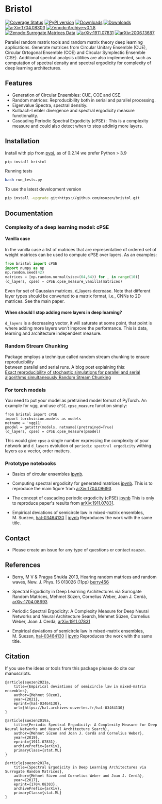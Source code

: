 # Bristol

 
[![Coverage Status](https://coveralls.io/repos/github/msuzen/bristol/badge.svg?branch=master)](https://coveralls.io/github/msuzen/bristol?branch=master) 
[![PyPI version](https://img.shields.io/pypi/v/bristol.svg?maxAge=2591000)](https://pypi.org/project/bristol/)
[![Downloads](https://static.pepy.tech/badge/bristol)](https://pepy.tech/project/bristol)
[![Downloads](https://pepy.tech/badge/bristol/month)](https://pepy.tech/project/bristol)
[![arXiv:1704.08303](http://img.shields.io/badge/arXiv-1704.08303-B31B1B.svg)](https://arxiv.org/abs/1704.08303)
[![Zenodo:Archive:v0.1.8](https://zenodo.org/badge/DOI/10.5281/zenodo.579642.svg)](https://doi.org/10.5281/zenodo.579642)
[![Zenodo:Surrogate Matrices Data](https://zenodo.org/badge/DOI/10.5281/zenodo.822411.svg)](https://doi.org/10.5281/zenodo.822411)
[![arXiv:1911.07831](http://img.shields.io/badge/arXiv-1911.07831-B31B1B.svg)](https://arxiv.org/abs/1911.07831)
[![arXiv:2006.13687](http://img.shields.io/badge/arXiv-2006.13687-B31B1B.svg)](https://arxiv.org/abs/2006.13687)

Parallel random matrix tools and random matrix theory deep learning applications. 
Generate matrices from Circular Unitary Ensemble (CUE), Circular Ortogonal Ensemble (COE) and 
Circular Symplectic Ensemble (CSE). Additional spectral analysis utilities are 
also implemented, such as computation of spectral density and spectral ergodicity 
for complexity of deep learning architectures.

## Features

* Generation of Circular Ensembles: CUE, COE and CSE.
* Random matrices: Reproducibility both in serial and parallel processing.
* Eigenvalue Spectra, spectral densitiy.
* Kullbach-Leibler divergence and spectral ergodicity measure functionality.
* Cascading Periodic Spectral Ergodicity (cPSE) : This is a complexity measure and could also detect when to stop addinig more layers.


## Installation

Install with pip from [pypi](https://pypi.python.org/pypi/bristol), as of 0.2.14 we prefer Python > 3.9 

```bash
pip install bristol
```

Running tests

```bash
bash run_tests.py
```

To use the latest development version

```bash
pip install -upgrade git+https://github.com/msuzen/bristol.git
```

## Documentation

### Complexity of a deep learning model: cPSE

#### Vanilla case

In the vanilla case a list of matrices that are representative of 
ordered set of weight matrices can be used to compute cPSE over
layers. As an examples: 

```python
from bristol import cPSE
import numpy as np
np.random.seed(42)
matrices = [np.random.normal(size=(64,64)) for _ in range(10)]
(d_layers, cpse) = cPSE.cpse_measure_vanilla(matrices)
```
Even for set of Gaussian matrices, d_layers decrease.
Note that different layer types should be converted to a matrix
format, i.e., CNNs to 2D matrices. See the main paper. 

#### When should I stop adding more layers in deep learning?

`d_layers` is a decreasing vector, it will saturate at some point, that point is where 
adding more layers won’t improve the performance. This is data, learning and architecture 
independent measure. 

### Random Stream Chunking

Package employs a technique called random stream chunking to ensure reproducibility  
between parallel and serial runs. A blog post explaining this:  
[Exact reproducibility of stochastic simulations for parallel and serial algorithms simultaneously
Random Stream Chunking](http://memosisland.blogspot.com/2024/02/exact-reproducibility-of-stochastic.html)

### For torch models
You need to put your model as pretrained model format of PyTorch. An example for vgg, 
and use `cPSE.cpse_measure` function simply:

```
from bristol import cPSE
import torchvision.models as models
netname = 'vgg11'
pmodel = getattr(models, netname)(pretrained=True)
(d_layers, cpse) = cPSE.cpse_measure(pmodel)
```

This would give `cpse` a single number expressing the complexity of your network and `d_layers` evolution of 
`periodic spectral ergodicity` withing layers as a vector, order matters.

### Prototype notebooks 

* Basics of circular ensembles [ipynb](https://github.com/msuzen/bristol/blob/master/works/spectralErgodicity/01_generating_circular_ensembles_notes.ipynb). 

* Computing spectral ergodicity for generated matrices [ipynb](https://github.com/msuzen/bristol/blob/master/works/spectralErgodicity/01_generating_circular_ensembles_notes.ipynb). This is to reproduce the main figure from [arXiv:1704.08693](https://arxiv.org/abs/1704.08303).

* The concept of cascading periodic ergodicity (cPSE) [ipynb](https://github.com/msuzen/bristol/blob/master/works/cPSE/periodic_spectral_ergodicity_dnn.ipynb) This is only to reproduce paper's results from [arXiv:1911.07831](https://arxiv.org/abs/1911.07831).

* Empirical deviations of semicircle law in mixed-matrix ensembles,  <br>
  M. Suezen, 
  [hal-03464130](https://hal.archives-ouvertes.fr/hal-03464130) | [ipynb](https://github.com/msuzen/bristol/blob/master/works/mixedMatrixEnsembles/deviation_semicirclelaw.ipynb) Reproduces the work with the same title.

## Contact

* Please create an issue for any type of questions or contact `msuzen`.

## References

* Berry, M V & Pragya Shukla 2013, Hearing random matrices and random waves, New. J. Phys. 15 013026 (11pp) [berry456](https://michaelberryphysics.files.wordpress.com/2013/06/berry456.zip)

* Spectral Ergodicity in Deep Learning Architectures via Surrogate Random Matrices, Mehmet Süzen, Cornelius Weber, Joan J. Cerdà, [arXiv:1704.08693](https://arxiv.org/abs/1704.08303)

* Periodic Spectral Ergodicity: A Complexity Measure for Deep Neural Networks and Neural Architecture Search, Mehmet Süzen, Cornelius Weber, Joan J. Cerdà, [arXiv:1911.07831](https://arxiv.org/abs/1911.07831)

* Empirical deviations of semicircle law in mixed-matrix ensembles,  <br>
  M. Suezen, 
  [hal-03464130](https://hal.archives-ouvertes.fr/hal-03464130) | [ipynb](https://github.com/msuzen/bristol/blob/master/works/mixedMatrixEnsembles/deviation_semicirclelaw.ipynb) Reproduces the work with the same title.

## Citation

If you use the ideas or tools from this package please do cite our manuscripts.

```
@article{suezen2021a,
    title={Empirical deviations of semicircle law in mixed-matrix ensembles},
    author={Mehmet Süzen},
    year={2021},
    eprint={hal-03464130},
    url={https://hal.archives-ouvertes.fr/hal-03464130}
}
```

```
@article{suezen2019a,
    title={Periodic Spectral Ergodicity: A Complexity Measure for Deep Neural Networks and Neural Architecture Search},
    author={Mehmet Süzen and Joan J. Cerdà and Cornelius Weber},
    year={2019},
    eprint={1911.07831},
    archivePrefix={arXiv},
    primaryClass={stat.ML}
}
```

```
@article{suezen2017a,
    title={Spectral Ergodicity in Deep Learning Architectures via Surrogate Random Matrices},
    author={Mehmet Süzen and Cornelius Weber and Joan J. Cerdà},
    year={2017},
    eprint={1704.08303},
    archivePrefix={arXiv},
    primaryClass={stat.ML}
}
```


